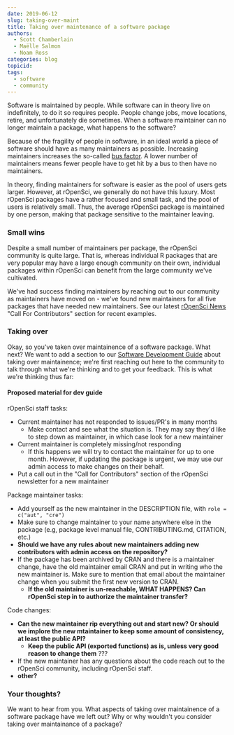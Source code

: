 ```yaml
---
date: 2019-06-12
slug: taking-over-maint
title: Taking over maintenance of a software package
authors:
  - Scott Chamberlain
  - Maëlle Salmon
  - Noam Ross
categories: blog
topicid: 
tags:
  - software
  - community
---
```


Software is maintained by people. While software can in theory live on indefinitely, to do it so requires people. People change jobs, move locations, retire, and unfortunately die sometimes. When a software maintainer can no longer maintain a package, what happens to the software?

Because of the fragility of people in software, in an ideal world a piece of software should have as many maintainers as possible. Increasing maintainers increases the so-called [bus factor][bus]. A lower number of maintainers means fewer people have to get hit by a bus to then have no maintainers. 

In theory, finding maintainers for software is easier as the pool of users gets larger. However, at rOpenSci, we generally do not have this luxury. Most rOpenSci packages have a rather focused and small task, and the pool of users is relatively small. Thus, the average rOpenSci package is maintained by one person, making that package sensitive to the maintainer leaving.

### Small wins

Despite a small number of maintainers per package, the rOpenSci community is quite large. That is, whereas individual R packages that are very popular may have a large enough community on their own, individual packages within rOpenSci can benefit from the large community we've cultivated. 

We've had success finding maintainers by reaching out to our community as maintainers have moved on - we've found new maintainers for all five packages that have needed new maintainers. See our latest [rOpenSci News](https://news.ropensci.org/2019-05-13/) "Call For Contributors" section for recent examples.

### Taking over

Okay, so you've taken over maintainence of a software package. What next? We want to add a section to our [Software Development Guide][devg] about taking over maintainence; we're first reaching out here to the community to talk through what we're thinking and to get your feedback. This is what we're thinking thus far:

#### Proposed material for dev guide

rOpenSci staff tasks:

* Current maintainer has not responded to issues/PR's in many months
    * Make contact and see what the situation is. They may say they'd like to step down as maintainer, in which case look for a new maintainer
* Current maintainer is completely missing/not responding
    * If this happens we will try to contact the maintainer for up to one month. However, if updating the package is urgent, we may use our admin access to make changes on their behalf.
* Put a call out in the "Call for Contributors" section of the rOpenSci newsletter for a new maintainer

Package maintainer tasks:

* Add yourself as the new maintainer in the DESCRIPTION file, with `role = c("aut", "cre")`
* Make sure to change maintainer to your name anywhere else in the package (e.g, package level manual file, CONTRIBUTING.md, CITATION, etc.)
* __Should we have any rules about new maintainers adding new contributors with admin access on the repository?__
* If the package has been archived by CRAN and there is a maintainer change, have the old maintainer email CRAN and put in writing who the new maintainer is. Make sure to mention that email about the maintainer change when you submit the first new version to CRAN.
    * __If the old maintainer is un-reachable, WHAT HAPPENS? Can rOpenSci step in to authorize the maintainer transfer?__

Code changes:

* __Can the new maintainer rip everything out and start new? Or should we implore the new mtaintainer to keep some amount of consistency, at least the public API?__
    * __Keep the public API (exported functions) as is, unless very good reason to change them__ ???
* If the new maintainer has any questions about the code reach out to the rOpenSci community, including rOpenSci staff.
* __other?__

### Your thoughts?

We want to hear from you. What aspects of taking over maintainence of a software package have we left out? Why or why wouldn't you consider taking over maintainance of a package?







[bus]: https://en.wikipedia.org/wiki/Bus_factor
[devg]: https://ropensci.github.io/dev_guide/
